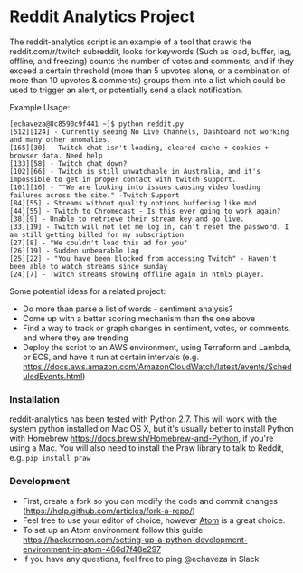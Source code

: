 # Reddit Analytics Project

The reddit-analytics script is an example of a tool that crawls the reddit.com/r/twitch subreddit, looks for keywords (Such as load, buffer, lag, offline, and freezing) counts the number of votes and comments, and if they exceed a certain threshold (more than 5 upvotes alone, or a combination of more than 10 upvotes & comments) groups them into a list which could be used to trigger an alert, or potentially send a slack notification. 

Example Usage:
```
[echaveza@8c8590c9f441 ~]$ python reddit.py
[512][124] - Currently seeing No Live Channels, Dashboard not working and many other anomalies.
[165][30] - Twitch chat isn't loading, cleared cache + cookies + browser data. Need help
[133][58] - Twitch chat down?
[102][66] - Twitch is still unwatchable in Australia, and it's impossible to get in proper contact with twitch support.
[101][16] - ""We are looking into issues causing video loading failures across the site." -Twitch Support
[84][55] - Streams without quality options buffering like mad
[44][55] - Twitch to Chromecast - Is this ever going to work again?
[38][9] - Unable to retrieve their stream key and go live.
[33][19] - Twitch will not let me log in, can't reset the password. I am still getting billed for my subscription
[27][8] - "We couldn't load this ad for you"
[26][19] - Sudden unbearable lag
[25][22] - "You have been blocked from accessing Twitch" - Haven't been able to watch streams since sunday
[24][7] - Twitch streams showing offline again in html5 player.
```

Some potential ideas for a related project:
  - Do more than parse a list of words - sentiment analysis?
  - Come up with a better scoring mechanism than the one above
  - Find a way to track or graph changes in sentiment, votes, or comments, and where they are trending
  - Deploy the script to an AWS environment, using Terraform and Lambda, or ECS, and have it run at certain intervals (e.g.  https://docs.aws.amazon.com/AmazonCloudWatch/latest/events/ScheduledEvents.html)

### Installation

reddit-analytics has been tested with Python 2.7. This will work with the system python installed on Mac OS X, but it's usually better to install Python with Homebrew https://docs.brew.sh/Homebrew-and-Python, if you're using a Mac. You will also need to install the Praw library to talk to Reddit, e.g. ```pip install praw``` 

### Development

- First, create a fork so you can modify the code and commit changes (https://help.github.com/articles/fork-a-repo/)
- Feel free to use your editor of choice, however [Atom](https://atom.io/) is a great choice. 
- To set up an Atom environment follow this guide: https://hackernoon.com/setting-up-a-python-development-environment-in-atom-466d7f48e297
- If you have any questions, feel free to ping @echaveza in Slack
